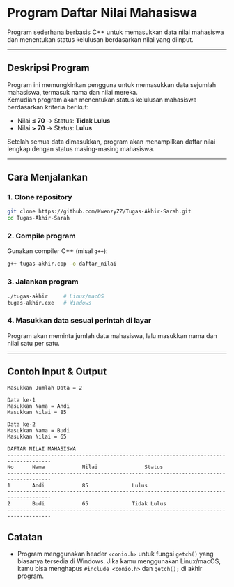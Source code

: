 
# Program Daftar Nilai Mahasiswa

Program sederhana berbasis C++ untuk memasukkan data nilai mahasiswa dan menentukan status kelulusan berdasarkan nilai yang diinput.

---

## Deskripsi Program

Program ini memungkinkan pengguna untuk memasukkan data sejumlah mahasiswa, termasuk nama dan nilai mereka.  
Kemudian program akan menentukan status kelulusan mahasiswa berdasarkan kriteria berikut:

- Nilai **≤ 70** → Status: **Tidak Lulus**
- Nilai **> 70** → Status: **Lulus**

Setelah semua data dimasukkan, program akan menampilkan daftar nilai lengkap dengan status masing-masing mahasiswa.

---

## Cara Menjalankan

### 1. Clone repository

```bash
git clone https://github.com/KwenzyZZ/Tugas-Akhir-Sarah.git
cd Tugas-Akhir-Sarah
````

### 2. Compile program

Gunakan compiler C++ (misal `g++`):

```bash
g++ tugas-akhir.cpp -o daftar_nilai
```

### 3. Jalankan program

```bash
./tugas-akhir     # Linux/macOS
tugas-akhir.exe   # Windows
```

### 4. Masukkan data sesuai perintah di layar

Program akan meminta jumlah data mahasiswa, lalu masukkan nama dan nilai satu per satu.

---

## Contoh Input & Output

```
Masukkan Jumlah Data = 2

Data ke-1
Masukkan Nama = Andi
Masukkan Nilai = 85

Data ke-2
Masukkan Nama = Budi
Masukkan Nilai = 65

DAFTAR NILAI MAHASISWA
------------------------------------------------------------------------------------
No		Nama			Nilai				Status   
------------------------------------------------------------------------------------
1		Andi			85				Lulus
------------------------------------------------------------------------------------
2		Budi			65				Tidak Lulus
------------------------------------------------------------------------------------
```



## Catatan

* Program menggunakan header `<conio.h>` untuk fungsi `getch()` yang biasanya tersedia di Windows.
  Jika kamu menggunakan Linux/macOS, kamu bisa menghapus `#include <conio.h>` dan `getch();` di akhir program.

